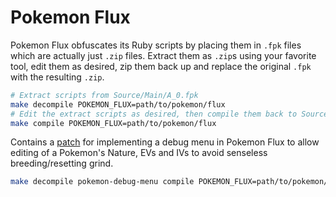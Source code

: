 # Pokemon Flux

Pokemon Flux obfuscates its Ruby scripts by placing them in `.fpk` files which are actually just `.zip` files. Extract them as `.zip`s using your favorite tool, edit them as desired, zip them back up and replace the original `.fpk` with the resulting `.zip`.

```sh
# Extract scripts from Source/Main/A_0.fpk
make decompile POKEMON_FLUX=path/to/pokemon/flux
# Edit the extract scripts as desired, then compile them back to Source/Main/A_0.fpk
make compile POKEMON_FLUX=path/to/pokemon/flux
```

Contains a [patch](pokemon-debug-menu.patch) for implementing a debug menu in Pokemon Flux to allow editing of a Pokemon's Nature, EVs and IVs to avoid senseless breeding/resetting grind.

```sh
make decompile pokemon-debug-menu compile POKEMON_FLUX=path/to/pokemon/flux
```

